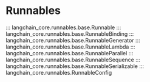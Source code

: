 # Runnables

::: langchain_core.runnables.base.Runnable
::: langchain_core.runnables.base.RunnableBinding
::: langchain_core.runnables.base.RunnableGenerator
::: langchain_core.runnables.base.RunnableLambda
::: langchain_core.runnables.base.RunnableParallel
::: langchain_core.runnables.base.RunnableSequence
::: langchain_core.runnables.base.RunnableSerializable
::: langchain_core.runnables.RunnableConfig
